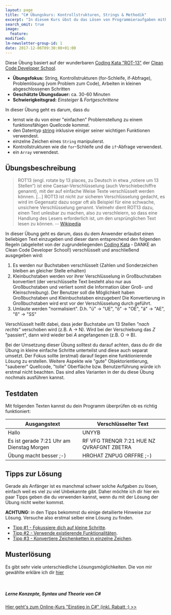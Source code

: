 ```yaml
---
layout: page
title: "C# Übungskurs: Kontrollstrukturen, Strings & Methodik"
excerpt: "In diesem Kurs übst du das Lösen von Programmieraufgaben mithilfe von grundlegender C#-Syntax."
search_omit: true
image:
  feature: 
modified:
lm-newsletter-group-id: 1
date: 2017-12-06T09:30:00+01:00
---
```

Diese Übung basiert auf der wunderbaren [Coding Kata "ROT-13"](http://ccd-school.de/coding-dojo/function-katas/rot-13/) der [Clean Code Developer School](http://ccd-school.de).

  - **Übungsfokus:** String, Kontrollstrukturen (for-Schleife, if-Abfrage), Problemlösung (vom Problem zum Code), Arbeiten in kleinen abgeschlossenen Schritten 
  - **Geschätzte Übungsdauer:** ca. 30-60 Minuten
  - **Schwierigkeitsgrad:** *Einsteiger* & *Fortgeschrittene*

  In dieser Übung geht es darum, dass du

   - lernst wie du von einer "einfachen" Problemstellung zu einem funktionsfähigen Quellcode kommst.
   - den Datentyp [string](/csharp-tutorial-deutsch/der-datentyp-string/) inklusive einiger seiner wichtigen Funktionen verwendest.
   - einzelne Zeichen eines `String` manipulierst.
   - Kontrollstrukturen wie die `for`-Schleife und die `if`-Abfrage verwendest.
   - ein `Array` verwendest.

## Übungsbeschreibung
> ROT13 (engl. rotate by 13 places, zu Deutsch in etwa „rotiere um 13 Stellen“) ist eine Caesar-Verschlüsselung (auch Verschiebechiffre genannt), mit der auf einfache Weise Texte verschlüsselt werden können. [...]
>  ROT13 ist nicht zur sicheren Verschlüsselung gedacht, es wird im Gegensatz dazu sogar oft als Beispiel für eine schwache, unsichere Verschlüsselung genannt. Vielmehr dient ROT13 dazu, einen Text unlesbar zu machen, also zu verschleiern, so dass eine Handlung des Lesers erforderlich ist, um den ursprünglichen Text lesen zu können.
> -- [Wikipedia](https://de.wikipedia.org/wiki/ROT13)

In dieser Übung geht es darum, dass du dem Anwender erlaubst einen beliebigen Text einzugeben und dieser dann entsprechend den folgenden Regeln (abgeleitet von der zugrundeliegenden [Coding Kata](http://ccd-school.de/coding-dojo/function-katas/rot-13/) - DANKE an Clean Code Developer School!) verschlüsselt und anschließend ausgegeben wird:

 1. Es werden nur Buchstaben verschlüsselt (Zahlen und Sonderzeichen bleiben an gleicher Stelle erhalten)
 2. Kleinbuchstaben werden vor ihrer Verschlüsselung in Großbuchstaben konvertiert (der verschlüsselte Text besteht also nur aus Großbuchstaben und verliert somit die Information über Groß- und Kleinschreibung). Der Benutzer soll die Möglichkeit haben Großbuchstaben und Kleinbuchstaben einzugeben! Die Konvertierung in Großbuchstaben wird erst vor der Verschlüsselung durch geführt.
 3. Umlaute werden "normalisiert". D.h. "ü" -> "UE", "ö" -> "OE", "ä" -> "AE", "ß" -> "SS"

Verschlüsselt heißt dabei, dass jeder Buchstabe um 13 Stellen *"nach rechts"* verschoben wird (z.B. A -> N). Wird bei der Verschiebung das *Z* "passiert", dann wird wieder bei *A* angefangenen (z.B. O -> B).

Bei der Umsetzung dieser Übung solltest du darauf achten, dass du dir die Übung in kleine einfache Schritte unterteilst und diese auch separat umsetzt. Der Fokus sollte (erstmal) darauf liegen eine funktionierende Lösung zu erstellen. Weitere Aspekte wie "gute" Objektorientierung, "sauberer" Quellcode, "tolle" Oberfläche bzw. Benutzerführung würde ich erstmal nicht beachten. Das sind alles Varianten in der du diese Übung nochmals ausführen kannst.

## Testdaten
Mit folgenden Texten kannst du dein Programm überprüfen ob es richtig funktioniert:

| Ausgangstext | Verschlüsselter Text |
| ------------ | -------------------- |
| Hallo | UNYYB |
| Es ist gerade 7:21 Uhr am Dienstag Morgen | RF VFG TRENQR 7:21 HUE NZ QVRAFGNT ZBETRA |
| Übung macht besser ;-) | HROHAT ZNPUG ORFFRE ;-) |

## Tipps zur Lösung
Gerade als Anfänger ist es manchmal schwer solche Aufgaben zu lösen, einfach weil es viel zu viel Unbekannte gibt. Daher möchte ich dir hier ein paar Tipps geben die du verwenden kannst, wenn du mit der Lösung der Übung nicht weiter kommst.

**ACHTUNG:** in den Tipps bekommst du einige detailierte Hinweise zur Lösung. Versuche also erstmal selber eine Lösung zu finden.

 - [Tipp #1 - Fokussiere dich auf kleine Schritte](/csharp-uebung-1/tipp1-kleine-schritte/).
 - [Tipp #2 - Verwende existierende Funktionalitäten](/csharp-uebung-1/tipp2-framework-methoden/).
 - [Tipp #3 - Konvertiere Zeichenketten in einzelne Zeichen](/csharp-uebung-1/tipp3-einzelne-zeichen/).

## Musterlösung

Es gibt sehr viele unterschiedliche Lösungsmöglichkeiten. Die von mir gewählte erkläre ich dir [hier](/csharp-uebung-1/meine-loesung/)

<br/>

<div class="subscribe-notice">
<h5>Lerne Konzepte, Syntax und Theorie von C#</h5>
<a markdown="0" href="https://www.udemy.com/course/einstieg-in-csharp-software-programmieren-wie-ein-profi/?couponCode=UCSK_N150_LM-ALL" class="notice-button">Hier geht's zum Online-Kurs "Einstieg in C#" (inkl. Rabatt ;) >></a>
</div>
